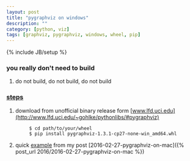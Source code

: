 ```yaml
---
layout: post
title: "pygraphviz on windows"
description: ""
category: [python, viz]
tags: [graphviz, pygraphviz, windows, wheel, pip]
---
```

{% include JB/setup %}


### you really don't need to build

1. do not build, do not build, do not build

### [steps](http://stackoverflow.com/questions/22722730/installing-pygraphviz-on-windows-python-2-7-graphviz-2-36)

1. download from unofficial binary release form [www.lfd.uci.edu](http://www.lfd.uci.edu/~gohlke/pythonlibs/#pygraphviz)

            $ cd path/to/your/wheel
            $ pip install pygraphviz-1.3.1-cp27-none-win_amd64.whl

1. quick [example](http://pygraphviz.github.io/examples.html) from my post [2016-02-27-pygraphviz-on-mac]({% post_url 2016/2016-02-27-pygraphviz-on-mac %})